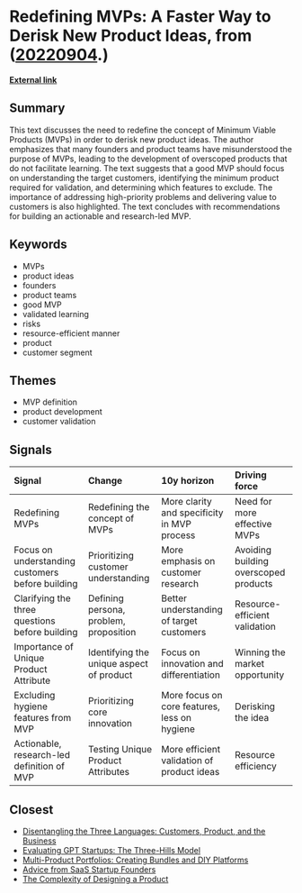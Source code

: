 # __Redefining MVPs: A Faster Way to Derisk New Product Ideas__, from ([20220904](https://kghosh.substack.com/p/20220904).)

__[External link](https://www.opinionx.co/blog/mvps)__



## Summary

This text discusses the need to redefine the concept of Minimum Viable Products (MVPs) in order to derisk new product ideas. The author emphasizes that many founders and product teams have misunderstood the purpose of MVPs, leading to the development of overscoped products that do not facilitate learning. The text suggests that a good MVP should focus on understanding the target customers, identifying the minimum product required for validation, and determining which features to exclude. The importance of addressing high-priority problems and delivering value to customers is also highlighted. The text concludes with recommendations for building an actionable and research-led MVP.

## Keywords

* MVPs
* product ideas
* founders
* product teams
* good MVP
* validated learning
* risks
* resource-efficient manner
* product
* customer segment

## Themes

* MVP definition
* product development
* customer validation

## Signals

| Signal                                           | Change                                   | 10y horizon                                  | Driving force                         |
|:-------------------------------------------------|:-----------------------------------------|:---------------------------------------------|:--------------------------------------|
| Redefining MVPs                                  | Redefining the concept of MVPs           | More clarity and specificity in MVP process  | Need for more effective MVPs          |
| Focus on understanding customers before building | Prioritizing customer understanding      | More emphasis on customer research           | Avoiding building overscoped products |
| Clarifying the three questions before building   | Defining persona, problem, proposition   | Better understanding of target customers     | Resource-efficient validation         |
| Importance of Unique Product Attribute           | Identifying the unique aspect of product | Focus on innovation and differentiation      | Winning the market opportunity        |
| Excluding hygiene features from MVP              | Prioritizing core innovation             | More focus on core features, less on hygiene | Derisking the idea                    |
| Actionable, research-led definition of MVP       | Testing Unique Product Attributes        | More efficient validation of product ideas   | Resource efficiency                   |

## Closest

* [Disentangling the Three Languages: Customers, Product, and the Business](c8c57f296054fd3956622cbf5c64f7aa)
* [Evaluating GPT Startups: The Three-Hills Model](d1df6602870d6b0ed820af0e9ab76a80)
* [Multi-Product Portfolios: Creating Bundles and DIY Platforms](52ee02cc495e301f25e77472907bb8df)
* [Advice from SaaS Startup Founders](794d2271367c23dcb630df18c87c1582)
* [The Complexity of Designing a Product](e7f06e98059e0e8ed4f95bb326e60e1c)